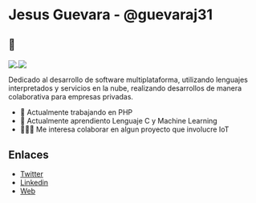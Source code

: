 # Jesus Guevara - @guevaraj31

## 👋

<a href="https://github.com/guevaraj31/">
  <img align="center" src="https://github-readme-stats.anuraghazra1.vercel.app/api?username=guevaraj31&show_icons=true&line_height=40&theme=tokyonight&hide=issues,prs" />
</a>
<a href="https://github.com/guevaraj31?tab=repositories">
  <img align="center" src="https://github-readme-stats.anuraghazra1.vercel.app/api/top-langs/?username=guevaraj31&hide=html,css&theme=tokyonight" />
</a>


Dedicado al desarrollo de software multiplataforma, 
utilizando lenguajes interpretados y servicios en la nube, 
realizando desarrollos de manera colaborativa para empresas privadas.

- 🔭 Actualmente trabajando en PHP
- 🌱 Actualmente aprendiento Lenguaje C y Machine Learning
- 👨🏼‍💻 Me interesa colaborar en algun proyecto que involucre IoT

## Enlaces

- [Twitter](https://twitter.com/JesusA231)
- [Linkedin](https://www.linkedin.com/in/jesus-guevara-7617aa90/)
- [Web](https://guevaraj31.github.io/)